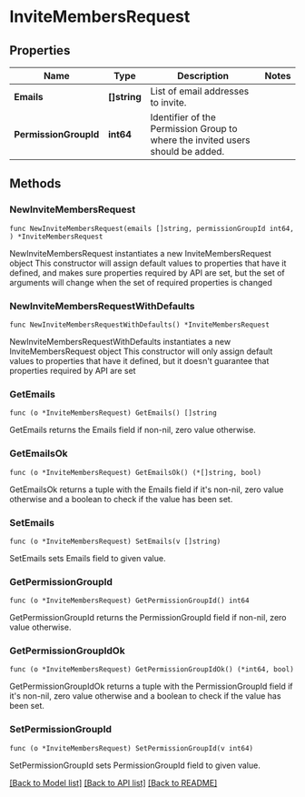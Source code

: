# InviteMembersRequest

## Properties

Name | Type | Description | Notes
------------ | ------------- | ------------- | -------------
**Emails** | **[]string** | List of email addresses to invite. | 
**PermissionGroupId** | **int64** | Identifier of the Permission Group to where the invited users should be added. | 

## Methods

### NewInviteMembersRequest

`func NewInviteMembersRequest(emails []string, permissionGroupId int64, ) *InviteMembersRequest`

NewInviteMembersRequest instantiates a new InviteMembersRequest object
This constructor will assign default values to properties that have it defined,
and makes sure properties required by API are set, but the set of arguments
will change when the set of required properties is changed

### NewInviteMembersRequestWithDefaults

`func NewInviteMembersRequestWithDefaults() *InviteMembersRequest`

NewInviteMembersRequestWithDefaults instantiates a new InviteMembersRequest object
This constructor will only assign default values to properties that have it defined,
but it doesn't guarantee that properties required by API are set

### GetEmails

`func (o *InviteMembersRequest) GetEmails() []string`

GetEmails returns the Emails field if non-nil, zero value otherwise.

### GetEmailsOk

`func (o *InviteMembersRequest) GetEmailsOk() (*[]string, bool)`

GetEmailsOk returns a tuple with the Emails field if it's non-nil, zero value otherwise
and a boolean to check if the value has been set.

### SetEmails

`func (o *InviteMembersRequest) SetEmails(v []string)`

SetEmails sets Emails field to given value.


### GetPermissionGroupId

`func (o *InviteMembersRequest) GetPermissionGroupId() int64`

GetPermissionGroupId returns the PermissionGroupId field if non-nil, zero value otherwise.

### GetPermissionGroupIdOk

`func (o *InviteMembersRequest) GetPermissionGroupIdOk() (*int64, bool)`

GetPermissionGroupIdOk returns a tuple with the PermissionGroupId field if it's non-nil, zero value otherwise
and a boolean to check if the value has been set.

### SetPermissionGroupId

`func (o *InviteMembersRequest) SetPermissionGroupId(v int64)`

SetPermissionGroupId sets PermissionGroupId field to given value.



[[Back to Model list]](../README.md#documentation-for-models) [[Back to API list]](../README.md#documentation-for-api-endpoints) [[Back to README]](../README.md)


